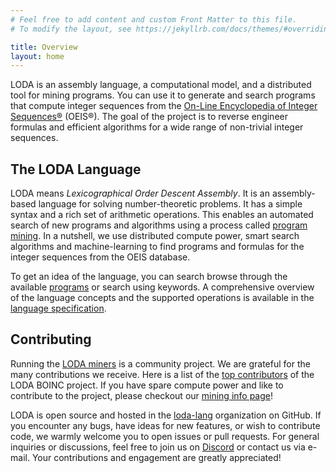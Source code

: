 ```yaml
---
# Feel free to add content and custom Front Matter to this file.
# To modify the layout, see https://jekyllrb.com/docs/themes/#overriding-theme-defaults

title: Overview
layout: home
---
```


LODA is an assembly language, a computational model, and a distributed tool for mining programs. You can use it to generate and search programs that compute integer sequences from the [On-Line Encyclopedia of Integer Sequences®](https://oeis.org/) (OEIS®). The goal of the project is to reverse engineer formulas and efficient algorithms for a wide range of non-trivial integer sequences.

## The LODA Language

LODA means _Lexicographical Order Descent Assembly_. It is an assembly-based language for solving number-theoretic problems. It has a simple syntax and a rich set of arithmetic operations. This enables an automated search of new programs and algorithms using a process called [program mining](/mining). In a nutshell, we use distributed compute power, smart search algorithms and machine-learning to find
programs and formulas for the integer sequences from the OEIS database.

To get an idea of the language, you can search browse through the available [programs](https://programs.loda-lang.org/?keywords=loda) or search using keywords.
A comprehensive overview of the language concepts and the supported operations is available in the [language specification](spec).

## Contributing

Running the [LODA miners](/mining) is a community project. We are grateful for the many contributions we receive. Here is a list of the [top contributors](https://boinc.loda-lang.org/loda/top_users.php) of the LODA BOINC project. If you have spare compute power and like to contribute to the project, please checkout our [mining info page](/mining)!

LODA is open source and hosted in the [loda-lang](https://github.com/loda-lang) organization on GitHub. If you encounter any bugs, have ideas for new features, or wish to contribute code, we warmly welcome you to open issues or pull requests. For general inquiries or discussions, feel free to join us on [Discord](https://loda-lang.org/discord) or contact us via e-mail. Your contributions and engagement are greatly appreciated!
